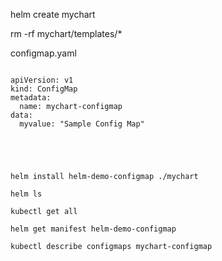 
helm create mychart


rm -rf mychart/templates/*



configmap.yaml
~~~~~~~~~~~~~

apiVersion: v1
kind: ConfigMap
metadata:
  name: mychart-configmap
data:
  myvalue: "Sample Config Map"





helm install helm-demo-configmap ./mychart

helm ls

kubectl get all

helm get manifest helm-demo-configmap

kubectl describe configmaps mychart-configmap
